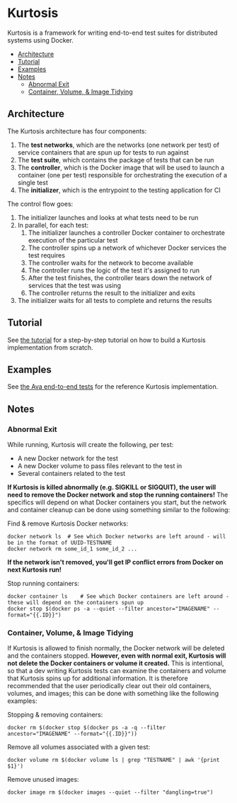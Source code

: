 Kurtosis
========
Kurtosis is a framework for writing end-to-end test suites for distributed systems using Docker.

* [Architecture](#architecture)
* [Tutorial](#tutorial)
* [Examples](#examples)
* [Notes](#notes)
    * [Abnormal Exit](#abnormal-exit)
    * [Container, Volume, &amp; Image Tidying](#container-volume--image-tidying)

Architecture
------------
The Kurtosis architecture has four components:

1. The **test networks**, which are the networks (one network per test) of service containers that are spun up for tests to run against
1. The **test suite**, which contains the package of tests that can be run
1. The **controller**, which is the Docker image that will be used to launch a container (one per test) responsible for orchestrating the execution of a single test
1. The **initializer**, which is the entrypoint to the testing application for CI

The control flow goes:

1. The initializer launches and looks at what tests need to be run
1. In parallel, for each test:
    1. The initializer launches a controller Docker container to orchestrate execution of the particular test
    1. The controller spins up a network of whichever Docker services the test requires
    1. The controller waits for the network to become available
    1. The controller runs the logic of the test it's assigned to run
    1. After the test finishes, the controller tears down the network of services that the test was using
    1. The controller returns the result to the initializer and exits
1. The initializer waits for all tests to complete and returns the results

Tutorial
--------
See [the tutorial](./TUTORIAL.md) for a step-by-step tutorial on how to build a Kurtosis implementation from scratch.

Examples
--------
See [the Ava end-to-end tests](https://github.com/kurtosis-tech/ava-e2e-tests) for the reference Kurtosis implementation.

Notes
-----
### Abnormal Exit
While running, Kurtosis will create the following, per test:
* A new Docker network for the test
* A new Docker volume to pass files relevant to the test in
* Several containers related to the test

**If Kurtosis is killed abnormally (e.g. SIGKILL or SIGQUIT), the user will need to remove the Docker network and stop the running containers!** The specifics will depend on what Docker containers you start, but the network and container cleanup can be done using something similar to the following:

Find & remove Kurtosis Docker networks:
```
docker network ls  # See which Docker networks are left around - will be in the format of UUID-TESTNAME
docker network rm some_id_1 some_id_2 ...
```

**If the network isn't removed, you'll get IP conflict errors from Docker on next Kurtosis run!**

Stop running containers:
```
docker container ls    # See which Docker containers are left around - these will depend on the containers spun up
docker stop $(docker ps -a --quiet --filter ancestor="IMAGENAME" --format="{{.ID}}")
```

### Container, Volume, & Image Tidying
If Kurtosis is allowed to finish normally, the Docker network will be deleted and the containers stopped. **However, even with normal exit, Kurtosis will not delete the Docker containers or volume it created.** This is intentional, so that a dev writing Kurtosis tests can examine the containers and volume that Kurtosis spins up for additional information. It is therefore recommended that the user periodically clear out their old containers, volumes, and images; this can be done with something like the following examples:

Stopping & removing containers:
```
docker rm $(docker stop $(docker ps -a -q --filter ancestor="IMAGENAME" --format="{{.ID}}"))
```

Remove all volumes associated with a given test:
```
docker volume rm $(docker volume ls | grep "TESTNAME" | awk '{print $1}')
```

Remove unused images:
```
docker image rm $(docker images --quiet --filter "dangling=true")
```
